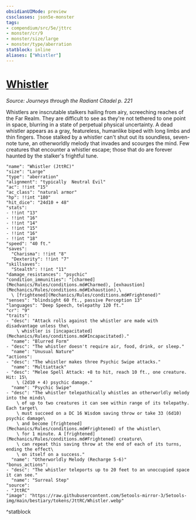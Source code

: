 ```yaml
---
obsidianUIMode: preview
cssclasses: json5e-monster
tags:
- compendium/src/5e/jttrc
- monster/cr/9
- monster/size/large
- monster/type/aberration
statblock: inline
aliases: ["Whistler"]
---
```

# [Whistler](Mechanics\bestiary\aberration/whistler-jttrc.md)
*Source: Journeys through the Radiant Citadel p. 221*  

Whistlers are inscrutable stalkers hailing from airy, screeching reaches of the Far Realm. They are difficult to see as they're not tethered to one point in space, blurring in a state of perpetual physical uncertainty. A dead whistler appears as a gray, featureless, humanlike biped with long limbs and thin fingers. Those stalked by a whistler can't shut out its soundless, seven-note tune, an otherworldly melody that invades and scourges the mind. Few creatures that encounter a whistler escape; those that do are forever haunted by the stalker's frightful tune.

```statblock
"name": "Whistler (JttRC)"
"size": "Large"
"type": "aberration"
"alignment": "typically  Neutral Evil"
"ac": !!int "15"
"ac_class": "natural armor"
"hp": !!int "180"
"hit_dice": "24d10 + 48"
"stats":
- !!int "13"
- !!int "16"
- !!int "14"
- !!int "15"
- !!int "16"
- !!int "18"
"speed": "40 ft."
"saves":
  "Charisma": !!int "8"
  "Dexterity": !!int "7"
"skillsaves":
  "Stealth": !!int "11"
"damage_resistances": "psychic"
"condition_immunities": "[charmed](Mechanics/Rules/conditions.md#Charmed), [exhaustion](Mechanics/Rules/conditions.md#Exhaustion),\
  \ [frightened](Mechanics/Rules/conditions.md#Frightened)"
"senses": "blindsight 60 ft., passive Perception 13"
"languages": "Deep Speech, telepathy 120 ft."
"cr": "9"
"traits":
- "desc": "Attack rolls against the whistler are made with disadvantage unless the\
    \ whistler is [incapacitated](Mechanics/Rules/conditions.md#Incapacitated)."
  "name": "Blurred Form"
- "desc": "The whistler doesn't require air, food, drink, or sleep."
  "name": "Unusual Nature"
"actions":
- "desc": "The whistler makes three Psychic Swipe attacks."
  "name": "Multiattack"
- "desc": "Melee Spell Attack: +8 to hit, reach 10 ft., one creature. Hit: 15\
    \ (2d10 + 4) psychic damage."
  "name": "Psychic Swipe"
- "desc": "The whistler telepathically whistles an otherworldly melody into the minds\
    \ of up to two creatures it can see within range of its telepathy. Each target\
    \ must succeed on a DC 16 Wisdom saving throw or take 33 (6d10) psychic damage\
    \ and become [frightened](Mechanics/Rules/conditions.md#Frightened) of the whistler\
    \ for 1 minute. A [frightened](Mechanics/Rules/conditions.md#Frightened) creature\
    \ can repeat this saving throw at the end of each of its turns, ending the effect\
    \ on itself on a success."
  "name": "Otherworldly Melody (Recharge 5-6)"
"bonus_actions":
- "desc": "The whistler teleports up to 20 feet to an unoccupied space it can see."
  "name": "Surreal Step"
"source":
- "JttRC"
"image": "https://raw.githubusercontent.com/5etools-mirror-3/5etools-img/main/bestiary/tokens/JttRC/Whistler.webp"
```
^statblock